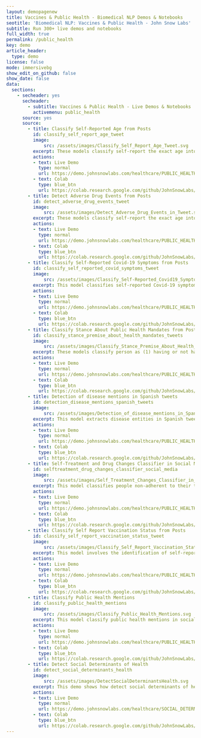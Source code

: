 ```yaml
---
layout: demopagenew
title: Vaccines & Public Health - Biomedical NLP Demos & Notebooks
seotitle: 'Biomedical NLP: Vaccines & Public Health - John Snow Labs'
subtitle: Run 300+ live demos and notebooks
full_width: true
permalink: /public_health
key: demo
article_header:
  type: demo
license: false
mode: immersivebg
show_edit_on_github: false
show_date: false
data:
  sections:  
    - secheader: yes
      secheader:
        - subtitle: Vaccines & Public Health - Live Demos & Notebooks
          activemenu: public_health
      source: yes
      source:
        - title: Classify Self-Reported Age from Posts  
          id: classify_self_report_age_tweet   
          image: 
              src: /assets/images/Classify_Self_Report_Age_Tweet.svg
          excerpt: These models classify self-report the exact age into social media data.
          actions:
          - text: Live Demo
            type: normal
            url: https://demo.johnsnowlabs.com/healthcare/PUBLIC_HEALTH_AGE/
          - text: Colab
            type: blue_btn
            url: https://colab.research.google.com/github/JohnSnowLabs/spark-nlp-workshop/blob/master/tutorials/streamlit_notebooks/healthcare/PUBLIC_HEALTH_MB4SC.ipynb
        - title: Detect Adverse Drug Events from Posts   
          id: detect_adverse_drug_events_tweet    
          image: 
              src: /assets/images/Detect_Adverse_Drug_Events_in_Tweet.svg
          excerpt: These models classify self-report the exact age into social media data.
          actions:
          - text: Live Demo
            type: normal
            url: https://demo.johnsnowlabs.com/healthcare/PUBLIC_HEALTH_ADE/
          - text: Colab
            type: blue_btn
            url: https://colab.research.google.com/github/JohnSnowLabs/spark-nlp-workshop/blob/master/tutorials/streamlit_notebooks/healthcare/PUBLIC_HEALTH_MB4SC.ipynb
        - title: Classify Self-Reported Covid-19 Symptoms from Posts 
          id: classify_self_reported_covid_symptoms_tweet     
          image: 
              src: /assets/images/Classify_Self-Reported_Covid19_Symptoms_Tweet.svg
          excerpt: This model classifies self-reported Covid-19 symptoms in Spanish tweets.
          actions:
          - text: Live Demo
            type: normal
            url: https://demo.johnsnowlabs.com/healthcare/PUBLIC_HEALTH_COVID_SYMPTOMS/
          - text: Colab
            type: blue_btn
            url: https://colab.research.google.com/github/JohnSnowLabs/spark-nlp-workshop/blob/master/tutorials/streamlit_notebooks/healthcare/PUBLIC_HEALTH_MB4SC.ipynb
        - title: Classify Stance About Public Health Mandates from Posts
          id: classify_stance_premise_about_health_mandates_tweets      
          image: 
              src: /assets/images/Classify_Stance_Premise_About_Health_Mandates_in_Tweets.svg
          excerpt: These models classify person as (1) having or not having stance and as (2) having or not having premise (argument) about health mandates in tweets.
          actions:
          - text: Live Demo
            type: normal
            url: https://demo.johnsnowlabs.com/healthcare/PUBLIC_HEALTH_MANDATES/
          - text: Colab
            type: blue_btn
            url: https://colab.research.google.com/github/JohnSnowLabs/spark-nlp-workshop/blob/master/tutorials/streamlit_notebooks/healthcare/PUBLIC_HEALTH_MB4SC.ipynb
        - title: Detection of disease mentions in Spanish tweets 
          id: detection_disease_mentions_spanish_tweets       
          image: 
              src: /assets/images/Detection_of_disease_mentions_in_Spanish_tweets.svg
          excerpt: This model extracts disease entities in Spanish tweets.
          actions:
          - text: Live Demo
            type: normal
            url: https://demo.johnsnowlabs.com/healthcare/PUBLIC_HEALTH_NER_DISEASE_ES/
          - text: Colab
            type: blue_btn
            url: https://colab.research.google.com/github/JohnSnowLabs/spark-nlp-workshop/blob/master/tutorials/streamlit_notebooks/healthcare/PUBLIC_HEALTH_NER_DISEASE_ES.ipynb         
        - title: Self-Treatment and Drug Changes Classifier in Social Media
          id: selftreatment_drug_changes_classifier_social_media         
          image: 
              src: /assets/images/Self_Treatment_Changes_Classifier_in_Tweets.svg
          excerpt: This model classifies people non-adherent to their treatments and drugs on social media.
          actions:
          - text: Live Demo
            type: normal
            url: https://demo.johnsnowlabs.com/healthcare/PUBLIC_HEALTH_CHANGE_DRUG_TREATMENT/
          - text: Colab
            type: blue_btn
            url: https://colab.research.google.com/github/JohnSnowLabs/spark-nlp-workshop/blob/master/tutorials/streamlit_notebooks/healthcare/PUBLIC_HEALTH_MB4SC.ipynb
        - title: Classify Self Report Vaccination Status from Posts
          id: classify_self_report_vaccination_status_tweet          
          image: 
              src: /assets/images/Classify_Self_Report_Vaccination_Status_Tweet.svg
          excerpt: This model involves the identification of self-reported COVID-19 vaccination status in English tweets.
          actions:
          - text: Live Demo
            type: normal
            url: https://demo.johnsnowlabs.com/healthcare/PUBLIC_HEALTH_VACCINE_STATUS/
          - text: Colab
            type: blue_btn
            url: https://colab.research.google.com/github/JohnSnowLabs/spark-nlp-workshop/blob/master/tutorials/streamlit_notebooks/healthcare/PUBLIC_HEALTH_MB4SC.ipynb        
        - title: Classify Public Health Mentions
          id: classify_public_health_mentions           
          image: 
              src: /assets/images/Classify_Public_Health_Mentions.svg
          excerpt: This model classify public health mentions in social media text.
          actions:
          - text: Live Demo
            type: normal
            url: https://demo.johnsnowlabs.com/healthcare/PUBLIC_HEALTH_MENTIONS/
          - text: Colab
            type: blue_btn
            url: https://colab.research.google.com/github/JohnSnowLabs/spark-nlp-workshop/blob/master/tutorials/streamlit_notebooks/healthcare/PUBLIC_HEALTH_MENTION.ipynb
        - title: Detect Social Determinants of Health
          id: detect_social_determinants_health            
          image: 
              src: /assets/images/DetectSocialDeterminantsHealth.svg
          excerpt: This demo shows how detect social determinants of health in medical text using Spark NLP Healthcare NER and Sequence Classification models.
          actions:
          - text: Live Demo
            type: normal
            url: https://demo.johnsnowlabs.com/healthcare/SOCIAL_DETERMINANT/ 
          - text: Colab
            type: blue_btn
            url: https://colab.research.google.com/github/JohnSnowLabs/spark-nlp-workshop/blob/master/tutorials/streamlit_notebooks/healthcare/SOCIAL_DETERMINANT.ipynb
---
```

